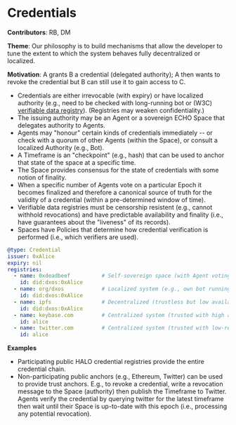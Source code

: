 # Credentials

**Contributors**: RB, DM

**Theme**: Our philosophy is to build mechanisms that allow the developer to tune the extent to which the system behaves fully decentralized or localized.

**Motivation**: A grants B a credential (delegated authority); A then wants to revoke the credential but B can still use it to gain access to C.

*   Credentials are either irrevocable (with expiry) or have localized authority (e.g., need to be checked with long-running bot or (W3C) [verifiable data registry](https://www.w3.org/TR/vc-data-model/#dfn-verifiable-data-registries)).
    (Registries may weaken confidentiality.)
*   The issuing authority may be an Agent or a sovereign ECHO Space that delegates authority to Agents.
*   Agents may "honour" certain kinds of credentials immediately -- or check with a quorum of other Agents (within the Space), or consult a localized Authority (e.g., Bot).
*   A Timeframe is an "checkpoint" (e.g., hash) that can be used to anchor that state of the space at a specific time.
*   The Space provides consensus for the state of credentials with some notion of finality.
*   When a specific number of Agents vote on a particular Epoch it becomes finalized and therefore a canonical source of truth for the validity of a credential (within a pre-determined window of time).
*   Verifiable data registries must be censorship resistent (e.g., cannot withhold revocations) and have predictable availability and finality (i.e., have guarantees about the "liveness" of its records).
*   Spaces have Policies that determine how credential verification is performed (i.e., which verifiers are used).

```yaml
@type: Credential
issuer: 0xAlice
expiry: nil
registries:
  - name: 0xdeadbeef          # Self-sovereign space (with Agent voting on Epochs).
    id: did:dxos:0xAlice
  - name: org/dxos            # Localized system (e.g., own bot running on KUBE).
    id: did:dxos:0xAlice
  - name: ipfs                # Decentralized (trustless but low availability/finality guarantees)
    id: did:dxos:0xAlice
  - name: keybase.com         # Centralized system (trusted with high availability/finality)
    id: alice
  - name: twitter.com         # Centralized system (trusted with low-resolution storage)
    id: alice
```

**Examples**

*   Participating public HALO credential registries provide the entire credential chain.
*   Non-participating public anchors (e.g., Ethereum, Twitter) can be used to provide trust anchors. E.g., to revoke a credential, write a revocation message to the Space (authority) then publish the Timeframe to Twitter. Agents verify the credential by querying twitter for the latest timeframe then wait until their Space is up-to-date with this epoch (i.e., processing any potential revocation).

